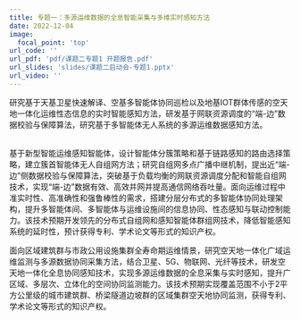 ```yaml
---
title: 专题一：多源运维数据的全息智能采集与多维实时感知方法
date: 2022-12-04
image:
  focal_point: 'top'
url_code: ''
url_pdf: 'pdf/课题二专题1 开题报告.pdf'
url_slides: 'slides/课题二启动会-专题1.pptx'
url_video: ''
---
```

<div style="text-justify:auto">研究基于天基卫星快速解译、空基多智能体协同巡检以及地基IOT群体传感的空天地一体化运维性态信息的实时智能感知方法，研发基于网联资源调度的“端-边”数据校验与保障算法，研究基于多智能体无人系统的多源运维数据感知方法。</div>
<!--more-->
<br>
<p align = "left">基于新型智能运维感知智能体，设计智能体分簇策略和基于链路感知的路由选择策略，建立簇首智能体无人自组网方法；研究自组网多点广播中继机制，提出近“端-边”侧数据校验与保障算法，突破基于负载均衡的网联资源调度分配和智能自组网技术，实现“端-边”数据有效、高效并网并提高通信网络吞吐量。面向运维过程中准实时性、高准确性和强鲁棒性的需求，搭建分层分布式的多智能体协同处理架构，提升多智能体间、多智能体与运维设施间的信息协同、性态感知与联动控制能力。该技术预期开发领先的分布式自组网和感知智能体群组网技术，降低智能感知系统的延时性，预计获得专利、学术论文等形式的知识产权。</p>

<div style="text-justify:auto">面向区域建筑群与市政公用设施集群全寿命期运维情景，研究空天地一体化广域运维监测与多源数据协同采集方法，结合卫星、5G、物联网、光纤等技术，研发空天地一体化全息协同感知技术，实现多源运维数据的全息采集与实时感知，提升广区域、多层次、立体化的空间协同监测能力。该技术预期实现覆盖范围不小于2平方公里级的城市建筑群、桥梁隧道边坡群的区域集群空天地协同监测，获得专利、学术论文等形式的知识产权。</div>
